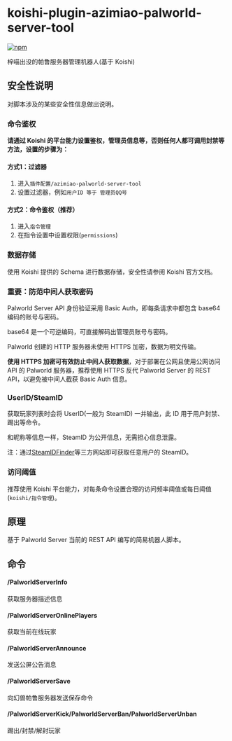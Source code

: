 # koishi-plugin-azimiao-palworld-server-tool

[![npm](https://img.shields.io/npm/v/koishi-plugin-azimiao-palworld-server-tool)](https://www.npmjs.com/package/koishi-plugin-azimiao-palworld-server-tool)

梓喵出没的帕鲁服务器管理机器人(基于 Koishi)

## 安全性说明

对脚本涉及的某些安全性信息做出说明。

### 命令鉴权

<b>请通过 Koishi 的平台能力设置鉴权，管理员信息等，否则任何人都可调用封禁等方法，设置的步骤为：</b>

#### 方式1：过滤器

1. 进入`插件配置/azimiao-palworld-server-tool`
2. 设置过滤器，例如`用户ID 等于 管理员QQ号`

#### 方式2：命令鉴权（推荐）

1. 进入`指令管理`
2. 在指令设置中设置权限(`permissions`)


### 数据存储

使用 Koishi 提供的 Schema 进行数据存储，安全性请参阅 Koishi 官方文档。

### 重要：防范中间人获取密码

Palworld Server API 身份验证采用 Basic Auth，即每条请求中都包含 base64 编码的账号与密码。

base64 是一个可逆编码，可直接解码出管理员账号与密码。

Palworld 创建的 HTTP 服务器未使用 HTTPS 加密，数据为明文传输。

<b>使用 HTTPS 加密可有效防止中间人获取数据</b>，对于部署在公网且使用公网访问 API 的 Palworld 服务器，推荐使用 HTTPS 反代 Palworld Server 的 REST API，以避免被中间人截获 Basic Auth 信息。

### UserID/SteamID

获取玩家列表时会将 UserID(一般为 SteamID) 一并输出，此 ID 用于用户封禁、踢出等命令。

和昵称等信息一样，SteamID 为公开信息，无需担心信息泄露。

注：通过[SteamIDFinder](https://www.steamidfinder.com)等三方网站即可获取任意用户的 SteamID。

### 访问阈值

推荐使用 Koishi 平台能力，对每条命令设置合理的访问频率阈值或每日阈值(`koishi/指令管理`)。

## 原理

基于 Palworld Server 当前的 REST API 编写的简易机器人脚本。

## 命令

#### /PalworldServerInfo 

获取服务器描述信息

#### /PalworldServerOnlinePlayers

获取当前在线玩家

#### /PalworldServerAnnounce

发送公屏公告消息
#### /PalworldServerSave

向幻兽帕鲁服务器发送保存命令

#### /PalworldServerKick/PalworldServerBan/PalworldServerUnban

踢出/封禁/解封玩家



